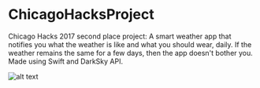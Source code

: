 # ChicagoHacksProject
Chicago Hacks 2017 second place project: A smart weather app that notifies you what the weather is like and what you should wear, daily. If the weather remains the same for a few days, then the app doesn't bother you. Made using Swift and DarkSky API.

![alt text](https://i.imgur.com/9QyrIjG.png)
